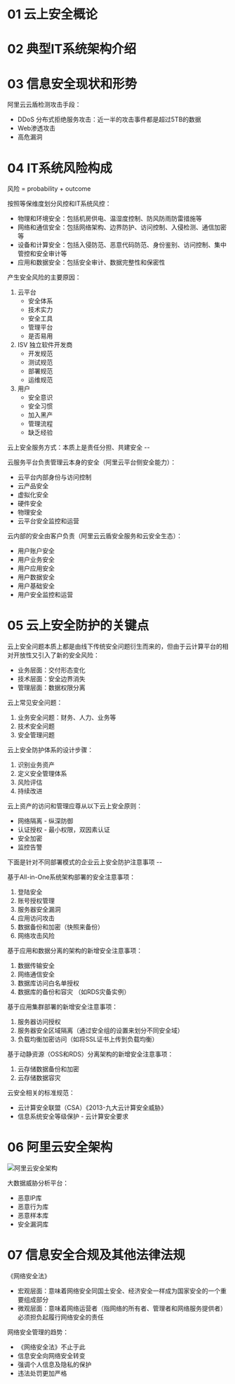 # 01 云上安全概论

# 02 典型IT系统架构介绍

# 03 信息安全现状和形势

阿里云云盾检测攻击手段：

- DDoS 分布式拒绝服务攻击：近一半的攻击事件都是超过5TB的数据
- Web渗透攻击
- 高危漏洞

# 04 IT系统风险构成

风险 = probability + outcome

按照等保维度划分风控和IT系统风控：

- 物理和环境安全：包括机房供电、温湿度控制、防风防雨防雷措施等
- 网络和通信安全：包括网络架构、边界防护、访问控制、入侵检测、通信加密等
- 设备和计算安全：包括入侵防范、恶意代码防范、身份鉴别、访问控制、集中管控和安全审计等
- 应用和数据安全：包括安全审计、数据完整性和保密性

产生安全风险的主要原因：

1. 云平台
   - 安全体系
   - 技术实力
   - 安全工具
   - 管理平台
   - 是否易用
2. ISV 独立软件开发商
   - 开发规范
   - 测试规范
   - 部署规范
   - 运维规范
3. 用户
   - 安全意识
   - 安全习惯
   - 加入黑产
   - 管理流程
   - 缺乏经验

云上安全服务方式：本质上是责任分担、共建安全 --

云服务平台负责管理云本身的安全（阿里云平台侧安全能力）：
- 云平台内部身份与访问控制
- 云产品安全
- 虚拟化安全
- 硬件安全
- 物理安全
- 云平台安全监控和运营

云内部的安全由客户负责（阿里云云盾安全服务和云安全生态）：
- 用户账户安全
- 用户业务安全
- 用户应用安全
- 用户数据安全
- 用户基础安全
- 用户安全监控和运营

# 05 云上安全防护的关键点

云上安全问题本质上都是由线下传统安全问题衍生而来的，但由于云计算平台的相对开放性又引入了新的安全风险：

- 业务层面：交付形态变化
- 技术层面：安全边界消失
- 管理层面：数据权限分离

云上常见安全问题：

1. 业务安全问题：财务、人力、业务等
2. 技术安全问题
3. 安全管理问题

云上安全防护体系的设计步骤：

1. 识别业务资产
2. 定义安全管理体系
3. 风险评估
4. 持续改进

云上资产的访问和管理应尊从以下云上安全原则：

- 网络隔离 - 纵深防御
- 认证授权 - 最小权限，双因素认证
- 安全加密
- 监控告警

下面是针对不同部署模式的企业云上安全防护注意事项 --

基于All-in-One系统架构部署的安全注意事项：

1. 登陆安全
2. 账号授权管理
3. 服务器安全漏洞
4. 应用访问攻击
5. 数据备份和加密（快照来备份）
6. 网络攻击风险

基于应用和数据分离的架构的新增安全注意事项：

1. 数据传输安全
2. 网络通信安全
3. 数据库访问白名单授权
4. 数据库的备份和容灾 （如RDS灾备实例）

基于应用集群部署的新增安全注意事项：

1. 服务器访问授权
2. 服务器安全区域隔离（通过安全组的设置来划分不同安全域）
3. 负载均衡加密访问（如将SSL证书上传到负载均衡）

基于动静资源（OSS和RDS）分离架构的新增安全注意事项：

1. 云存储数据备份和加密
2. 云存储数据容灾

云安全相关的标准规范：

- 云计算安全联盟（CSA）《2013-九大云计算安全威胁》
- 信息系统安全等级保护 - 云计算安全要求

# 06 阿里云安全架构

![阿里云安全架构](../../img/阿里云安全架构.bmp)

大数据威胁分析平台：

- 恶意IP库
- 恶意行为库
- 恶意样本库
- 安全漏洞库

# 07 信息安全合规及其他法律法规

《网络安全法》

- 宏观层面：意味着网络安全同国土安全、经济安全一样成为国家安全的一个重要组成部分
- 微观层面：意味着网络运营者（指网络的所有者、管理者和网络服务提供者）必须担负起履行网络安全的责任

网络安全管理的趋势：

- 《网络安全法》不止于此
- 信息安全向网络安全转变
- 强调个人信息及隐私的保护
- 违法处罚更加严格

